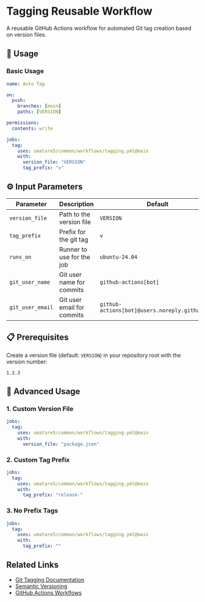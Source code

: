 # Tagging Reusable Workflow

A reusable GitHub Actions workflow for automated Git tag creation based on version files.

## 🚀 Usage

### Basic Usage

```yaml
name: Auto Tag

on:
  push:
    branches: [main]
    paths: [VERSION]

permissions:
  contents: write

jobs:
  tag:
    uses: umatare5/common/workflows/tagging.yml@main
    with:
      version_file: "VERSION"
      tag_prefix: "v"
```

## ⚙️ Input Parameters

| Parameter        | Description                | Default                                        |
| ---------------- | -------------------------- | ---------------------------------------------- |
| `version_file`   | Path to the version file   | `VERSION`                                      |
| `tag_prefix`     | Prefix for the git tag     | `v`                                            |
| `runs_on`        | Runner to use for the job  | `ubuntu-24.04`                                 |
| `git_user_name`  | Git user name for commits  | `github-actions[bot]`                          |
| `git_user_email` | Git user email for commits | `github-actions[bot]@users.noreply.github.com` |

## 📋 Prerequisites

Create a version file (default: `VERSION`) in your repository root with the version number:

```text
1.2.3
```

## 📖 Advanced Usage

### 1. Custom Version File

```yaml
jobs:
  tag:
    uses: umatare5/common/workflows/tagging.yml@main
    with:
      version_file: "package.json"
```

### 2. Custom Tag Prefix

```yaml
jobs:
  tag:
    uses: umatare5/common/workflows/tagging.yml@main
    with:
      tag_prefix: "release-"
```

### 3. No Prefix Tags

```yaml
jobs:
  tag:
    uses: umatare5/common/workflows/tagging.yml@main
    with:
      tag_prefix: ""
```

## Related Links

- [Git Tagging Documentation](https://git-scm.com/book/en/v2/Git-Basics-Tagging)
- [Semantic Versioning](https://semver.org/)
- [GitHub Actions Workflows](https://docs.github.com/en/actions/using-workflows)
